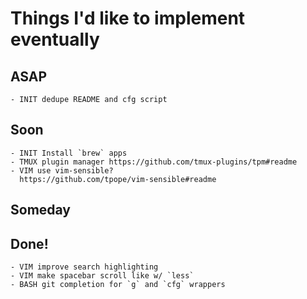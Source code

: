 # Things I'd like to implement eventually

## ASAP

    - INIT dedupe README and cfg script

## Soon

    - INIT Install `brew` apps
    - TMUX plugin manager https://github.com/tmux-plugins/tpm#readme
    - VIM use vim-sensible?
      https://github.com/tpope/vim-sensible#readme

## Someday


## Done!

    - VIM improve search highlighting
    - VIM make spacebar scroll like w/ `less`
    - BASH git completion for `g` and `cfg` wrappers
